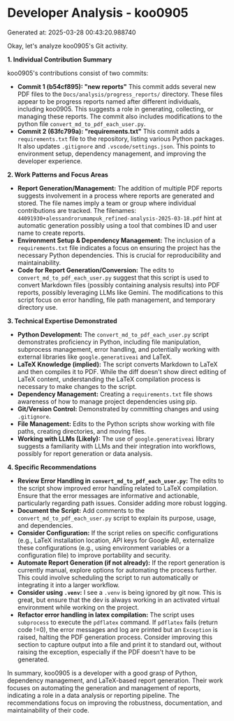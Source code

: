 # Developer Analysis - koo0905
Generated at: 2025-03-28 00:43:20.988740

Okay, let's analyze koo0905's Git activity.

**1. Individual Contribution Summary**

koo0905's contributions consist of two commits:

*   **Commit 1 (b54cf895): "new reports"** This commit adds several new PDF files to the `Docs/analysis/progress_reports/` directory. These files appear to be progress reports named after different individuals, including koo0905. This suggests a role in generating, collecting, or managing these reports. The commit also includes modifications to the python file `convert_md_to_pdf_each_user.py`.
*   **Commit 2 (63fc799a): "requirements.txt"** This commit adds a `requirements.txt` file to the repository, listing various Python packages.  It also updates `.gitignore` and `.vscode/settings.json`. This points to environment setup, dependency management, and improving the developer experience.

**2. Work Patterns and Focus Areas**

*   **Report Generation/Management:** The addition of multiple PDF reports suggests involvement in a process where reports are generated and stored. The file names imply a team or group where individual contributions are tracked.  The filenames: `44091930+alessandrorumampuk_refined-analysis-2025-03-18.pdf` hint at automatic generation possibly using a tool that combines ID and user name to create reports.
*   **Environment Setup & Dependency Management:** The inclusion of a `requirements.txt` file indicates a focus on ensuring the project has the necessary Python dependencies.  This is crucial for reproducibility and maintainability.
*   **Code for Report Generation/Conversion:** The edits to `convert_md_to_pdf_each_user.py` suggest that this script is used to convert Markdown files (possibly containing analysis results) into PDF reports, possibly leveraging LLMs like Gemini. The modifications to this script focus on error handling, file path management, and temporary directory use.

**3. Technical Expertise Demonstrated**

*   **Python Development:** The `convert_md_to_pdf_each_user.py` script demonstrates proficiency in Python, including file manipulation, subprocess management, error handling, and potentially working with external libraries like `google.generativeai` and LaTeX.
*   **LaTeX Knowledge (implied):** The script converts Markdown to LaTeX and then compiles it to PDF. While the diff doesn't show direct editing of LaTeX content, understanding the LaTeX compilation process is necessary to make changes to the script.
*   **Dependency Management:** Creating a `requirements.txt` file shows awareness of how to manage project dependencies using pip.
*   **Git/Version Control:**  Demonstrated by committing changes and using `.gitignore`.
*   **File Management:** Edits to the Python scripts show working with file paths, creating directories, and moving files.
*   **Working with LLMs (Likely):** The use of `google.generativeai` library suggests a familiarity with LLMs and their integration into workflows, possibly for report generation or data analysis.

**4. Specific Recommendations**

*   **Review Error Handling in `convert_md_to_pdf_each_user.py`:**  The edits to the script show improved error handling related to LaTeX compilation. Ensure that the error messages are informative and actionable, particularly regarding path issues. Consider adding more robust logging.
*   **Document the Script:** Add comments to the `convert_md_to_pdf_each_user.py` script to explain its purpose, usage, and dependencies.
*   **Consider Configuration:** If the script relies on specific configurations (e.g., LaTeX installation location, API keys for Google AI), externalize these configurations (e.g., using environment variables or a configuration file) to improve portability and security.
*   **Automate Report Generation (if not already):**  If the report generation is currently manual, explore options for automating the process further. This could involve scheduling the script to run automatically or integrating it into a larger workflow.
*   **Consider using `.venv`:** I see a `.venv` is being ignored by git now. This is great, but ensure that the dev is always working in an activated virtual environment while working on the project.
*   **Refactor error handling in latex compilation:** The script uses `subprocess` to execute the `pdflatex` command. If `pdflatex` fails (return code !=0), the error messages and log are printed but an `Exception` is raised, halting the PDF generation process. Consider improving this section to capture output into a file and print it to standard out, without raising the exception, especially if the PDF doesn't have to be generated.

In summary, koo0905 is a developer with a good grasp of Python, dependency management, and LaTeX-based report generation. Their work focuses on automating the generation and management of reports, indicating a role in a data analysis or reporting pipeline. The recommendations focus on improving the robustness, documentation, and maintainability of their code.
